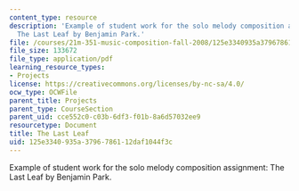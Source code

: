 ```yaml
---
content_type: resource
description: 'Example of student work for the solo melody composition assignment:
  The Last Leaf by Benjamin Park.'
file: /courses/21m-351-music-composition-fall-2008/125e3340935a3796786112daf1044f3c_park_lastleaf.pdf
file_size: 133672
file_type: application/pdf
learning_resource_types:
- Projects
license: https://creativecommons.org/licenses/by-nc-sa/4.0/
ocw_type: OCWFile
parent_title: Projects
parent_type: CourseSection
parent_uid: cce552c0-c03b-6df3-f01b-8a6d57032ee9
resourcetype: Document
title: The Last Leaf
uid: 125e3340-935a-3796-7861-12daf1044f3c
---
```

Example of student work for the solo melody composition assignment: The Last Leaf by Benjamin Park.